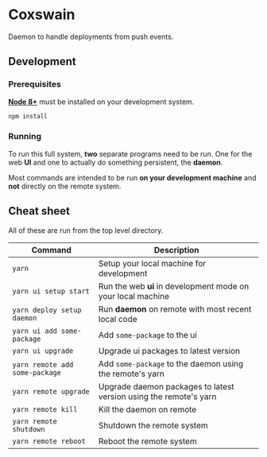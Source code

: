 # Coxswain

Daemon to handle deployments from push events.

## Development

### Prerequisites

[**Node 8+**](https://nodejs.org/en/download) must be installed on your development system.

```bash
npm install
```

### Running

To run this full system, **two** separate programs need to be run.
One for the web **UI** and one to actually do something persistent, the **daemon**.

Most commands are intended to be run **on your development machine** and **not** directly on the remote system.

## Cheat sheet

All of these are run from the top level directory.

| Command                        | Description                                                       |
| ------------------------------ | ----------------------------------------------------------------- |
| `yarn`                         | Setup your local machine for development                          |
| `yarn ui setup start`          | Run the web **ui** in development mode on your local machine      |
| `yarn deploy setup daemon`     | Run **daemon** on remote with most recent local code              |
| `yarn ui add some-package`     | Add `some-package` to the ui                                      |
| `yarn ui upgrade`              | Upgrade ui packages to latest version                             |
| `yarn remote add some-package` | Add `some-package` to the daemon using the remote's yarn          |
| `yarn remote upgrade`          | Upgrade daemon packages to latest version using the remote's yarn |
| `yarn remote kill`             | Kill the daemon on remote                                         |
| `yarn remote shutdown`         | Shutdown the remote system                                        |
| `yarn remote reboot`           | Reboot the remote system                                          |
